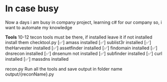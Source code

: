 # In case busy
Now a days i am busy in company project, learning c# for our company so, i want to automate my knowledge

**Tools**
10-12 tecon tools must be there, if installed leave it if not installed install them 
checktool.py
[✅] amass installed
[✅] sublist3r installed
[✅] theHarvester installed
[✅] assetfinder installed
[✅] findomain installed
[✅] dnsrecon installed
[✅] dnsenum not installed
[✅] subfinder installed
[✅] curl installed
[✅] massdns installed

recon.py
Run all the tools and save output in folder name output/{reconName}.py
